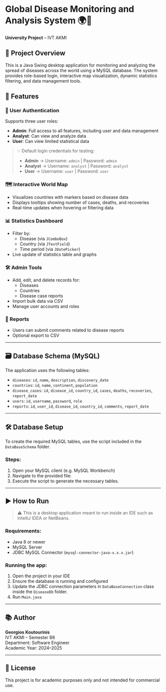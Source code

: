 # Global Disease Monitoring and Analysis System 🌍🦠

**University Project** – IVT AKMI

## 📌 Project Overview

This is a Java Swing desktop application for monitoring and analyzing the spread of diseases across the world using a MySQL database. The system provides role-based login, interactive map visualization, dynamic statistics filtering, and data management tools.

## 📌 Features

### 👤 User Authentication
Supports three user roles:
- **Admin**: Full access to all features, including user and data management
- **Analyst**: Can view and analyze data
- **User**: Can view limited statistical data

> 💡 Default login credentials for testing:
>
> - **Admin** → Username: `admin` | Password: `admin`  
> - **Analyst** → Username: `analyst` | Password: `analyst`  
> - **User** → Username: `user` | Password: `user`

### 🗺️ Interactive World Map
- Visualizes countries with markers based on disease data
- Displays tooltips showing number of cases, deaths, and recoveries
- Real-time updates when hovering or filtering data

### 📊 Statistics Dashboard
- Filter by:
  - Disease (via `JComboBox`)
  - Country (via `JTextField`)
  - Time period (via `JDatePicker`)
- Live update of statistics table and graphs

### 🛠️ Admin Tools
- Add, edit, and delete records for:
  - Diseases
  - Countries
  - Disease case reports
- Import bulk data via CSV
- Manage user accounts and roles

### 📄 Reports
- Users can submit comments related to disease reports
- Optional export to CSV

---

## 🗃️ Database Schema (MySQL)

The application uses the following tables:

- `diseases`: `id`, `name`, `description`, `discovery_date`
- `countries`: `id`, `name`, `continent`, `population`
- `disease_cases`: `id`, `disease_id`, `country_id`, `cases`, `deaths`, `recoveries`, `report_date`
- `users`: `id`, `username`, `password`, `role`
- `reports`: `id`, `user_id`, `disease_id`, `country_id`, `comments`, `report_date`

---

## 🛠️ Database Setup

To create the required MySQL tables, use the script included in the `DataBaseSchema` folder.

### Steps:

1. Open your MySQL client (e.g. MySQL Workbench)
2. Navigate to the provided file:
3. Execute the script to generate the necessary tables.

---

## ▶️ How to Run

> ⚠️ This is a desktop application meant to run inside an IDE such as IntelliJ IDEA or NetBeans.

### Requirements:
- Java 8 or newer
- MySQL Server
- JDBC MySQL Connector (`mysql-connector-java-x.x.x.jar`)

### Running the app:
1. Open the project in your IDE
2. Ensure the database is running and configured
3. Update the JDBC connection parameters in `DataBaseConnection` class inside the `DiseaseDb` folder.
4. Run `Main.java`


---

## 📚 Author

**Georgios Koutourinis**  
IVT AKMI – Semester B6  
Department: Software Engineer  
Academic Year: 2024–2025

---

## 📎 License

This project is for academic purposes only and not intended for commercial use.


